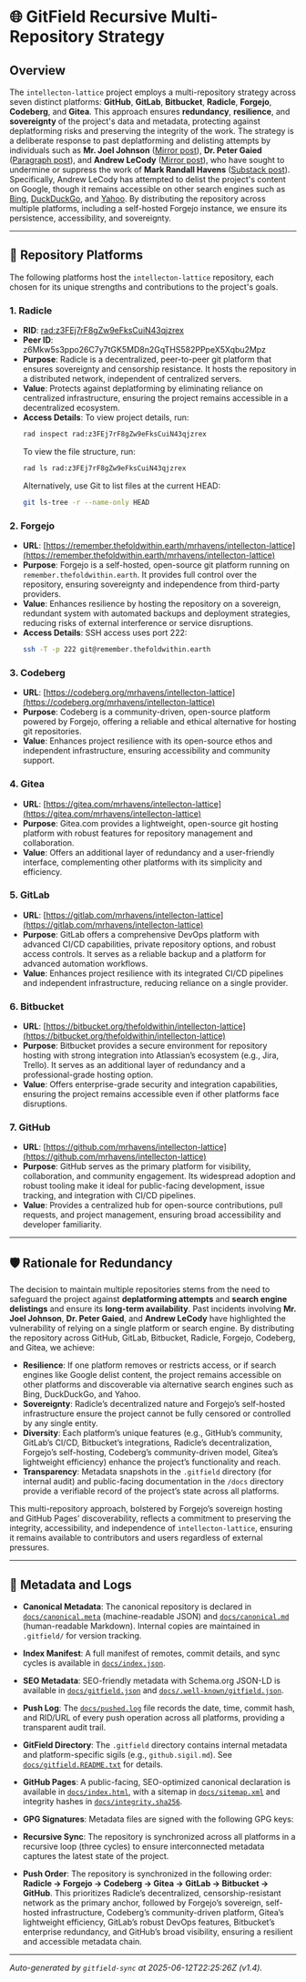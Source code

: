 # 🌐 GitField Recursive Multi-Repository Strategy

## Overview

The `intellecton-lattice` project employs a multi-repository strategy across seven distinct platforms: **GitHub**, **GitLab**, **Bitbucket**, **Radicle**, **Forgejo**, **Codeberg**, and **Gitea**. This approach ensures **redundancy**, **resilience**, and **sovereignty** of the project's data and metadata, protecting against deplatforming risks and preserving the integrity of the work. The strategy is a deliberate response to past deplatforming and delisting attempts by individuals such as **Mr. Joel Johnson** ([Mirror post](https://mirror.xyz/neutralizingnarcissism.eth/x40_zDWWrYOJ7nh8Y0fk06_3kNEP0KteSSRjPmXkiGg?utm_medium=social&utm_source=heylink.me)), **Dr. Peter Gaied** ([Paragraph post](https://paragraph.com/@neutralizingnarcissism/%F0%9F%9C%81-the-narcissistic-messiah)), and **Andrew LeCody** ([Mirror post](https://mirror.xyz/neutralizingnarcissism.eth/s3GRxuiZs6vGSGDcPEpCgjaSxwGAViGhmg6a5XTL6s0)), who have sought to undermine or suppress the work of **Mark Randall Havens** ([Substack post](https://theempathictechnologist.substack.com/p/mark-randall-havens-the-architect)). Specifically, Andrew LeCody has attempted to delist the project's content on Google, though it remains accessible on other search engines such as [Bing](https://www.bing.com/search?q=andrew+lecody+neutralizing+narcissism&qs=HS&pq=andrew+lecody), [DuckDuckGo](https://duckduckgo.com/?t=h_&q=andrew+lecody+neutralizing+narcissism&ia=web), and [Yahoo](https://search.yahoo.com/search?p=andrew+lecody+neutralizng+narcissism). By distributing the repository across multiple platforms, including a self-hosted Forgejo instance, we ensure its persistence, accessibility, and sovereignty.

---

## 📍 Repository Platforms

The following platforms host the `intellecton-lattice` repository, each chosen for its unique strengths and contributions to the project's goals.

### 1. Radicle
- **RID**: [rad:z3FEj7rF8gZw9eFksCuiN43qjzrex](https://app.radicle.xyz/nodes/z3FEj7rF8gZw9eFksCuiN43qjzrex)
- **Peer ID**: z6Mkw5s3ppo26C7y7tGK5MD8n2GqTHS582PPpeX5Xqbu2Mpz
- **Purpose**: Radicle is a decentralized, peer-to-peer git platform that ensures sovereignty and censorship resistance. It hosts the repository in a distributed network, independent of centralized servers.
- **Value**: Protects against deplatforming by eliminating reliance on centralized infrastructure, ensuring the project remains accessible in a decentralized ecosystem.
- **Access Details**: To view project details, run:
  ```bash
  rad inspect rad:z3FEj7rF8gZw9eFksCuiN43qjzrex
  ```
  To view the file structure, run:
  ```bash
  rad ls rad:z3FEj7rF8gZw9eFksCuiN43qjzrex
  ```
  Alternatively, use Git to list files at the current HEAD:
  ```bash
  git ls-tree -r --name-only HEAD
  ```

### 2. Forgejo
- **URL**: [https://remember.thefoldwithin.earth/mrhavens/intellecton-lattice](https://remember.thefoldwithin.earth/mrhavens/intellecton-lattice)
- **Purpose**: Forgejo is a self-hosted, open-source git platform running on `remember.thefoldwithin.earth`. It provides full control over the repository, ensuring sovereignty and independence from third-party providers.
- **Value**: Enhances resilience by hosting the repository on a sovereign, redundant system with automated backups and deployment strategies, reducing risks of external interference or service disruptions.
- **Access Details**: SSH access uses port 222:
  ```bash
  ssh -T -p 222 git@remember.thefoldwithin.earth
  ```

### 3. Codeberg
- **URL**: [https://codeberg.org/mrhavens/intellecton-lattice](https://codeberg.org/mrhavens/intellecton-lattice)
- **Purpose**: Codeberg is a community-driven, open-source platform powered by Forgejo, offering a reliable and ethical alternative for hosting git repositories.
- **Value**: Enhances project resilience with its open-source ethos and independent infrastructure, ensuring accessibility and community support.

### 4. Gitea
- **URL**: [https://gitea.com/mrhavens/intellecton-lattice](https://gitea.com/mrhavens/intellecton-lattice)
- **Purpose**: Gitea.com provides a lightweight, open-source git hosting platform with robust features for repository management and collaboration.
- **Value**: Offers an additional layer of redundancy and a user-friendly interface, complementing other platforms with its simplicity and efficiency.

### 5. GitLab
- **URL**: [https://gitlab.com/mrhavens/intellecton-lattice](https://gitlab.com/mrhavens/intellecton-lattice)
- **Purpose**: GitLab offers a comprehensive DevOps platform with advanced CI/CD capabilities, private repository options, and robust access controls. It serves as a reliable backup and a platform for advanced automation workflows.
- **Value**: Enhances project resilience with its integrated CI/CD pipelines and independent infrastructure, reducing reliance on a single provider.

### 6. Bitbucket
- **URL**: [https://bitbucket.org/thefoldwithin/intellecton-lattice](https://bitbucket.org/thefoldwithin/intellecton-lattice)
- **Purpose**: Bitbucket provides a secure environment for repository hosting with strong integration into Atlassian’s ecosystem (e.g., Jira, Trello). It serves as an additional layer of redundancy and a professional-grade hosting option.
- **Value**: Offers enterprise-grade security and integration capabilities, ensuring the project remains accessible even if other platforms face disruptions.

### 7. GitHub
- **URL**: [https://github.com/mrhavens/intellecton-lattice](https://github.com/mrhavens/intellecton-lattice)
- **Purpose**: GitHub serves as the primary platform for visibility, collaboration, and community engagement. Its widespread adoption and robust tooling make it ideal for public-facing development, issue tracking, and integration with CI/CD pipelines.
- **Value**: Provides a centralized hub for open-source contributions, pull requests, and project management, ensuring broad accessibility and developer familiarity.

---

## 🛡️ Rationale for Redundancy

The decision to maintain multiple repositories stems from the need to safeguard the project against **deplatforming attempts** and **search engine delistings** and ensure its **long-term availability**. Past incidents involving **Mr. Joel Johnson**, **Dr. Peter Gaied**, and **Andrew LeCody** have highlighted the vulnerability of relying on a single platform or search engine. By distributing the repository across GitHub, GitLab, Bitbucket, Radicle, Forgejo, Codeberg, and Gitea, we achieve:

- **Resilience**: If one platform removes or restricts access, or if search engines like Google delist content, the project remains accessible on other platforms and discoverable via alternative search engines such as Bing, DuckDuckGo, and Yahoo.
- **Sovereignty**: Radicle’s decentralized nature and Forgejo’s self-hosted infrastructure ensure the project cannot be fully censored or controlled by any single entity.
- **Diversity**: Each platform’s unique features (e.g., GitHub’s community, GitLab’s CI/CD, Bitbucket’s integrations, Radicle’s decentralization, Forgejo’s self-hosting, Codeberg’s community-driven model, Gitea’s lightweight efficiency) enhance the project’s functionality and reach.
- **Transparency**: Metadata snapshots in the `.gitfield` directory (for internal audit) and public-facing documentation in the `/docs` directory provide a verifiable record of the project’s state across all platforms.

This multi-repository approach, bolstered by Forgejo’s sovereign hosting and GitHub Pages’ discoverability, reflects a commitment to preserving the integrity, accessibility, and independence of `intellecton-lattice`, ensuring it remains available to contributors and users regardless of external pressures.

---

## 📜 Metadata and Logs

- **Canonical Metadata**: The canonical repository is declared in [`docs/canonical.meta`](./docs/canonical.meta) (machine-readable JSON) and [`docs/canonical.md`](./docs/canonical.md) (human-readable Markdown). Internal copies are maintained in `.gitfield/` for version tracking.
- **Index Manifest**: A full manifest of remotes, commit details, and sync cycles is available in [`docs/index.json`](./docs/index.json).
- **SEO Metadata**: SEO-friendly metadata with Schema.org JSON-LD is available in [`docs/gitfield.json`](./docs/gitfield.json) and [`docs/.well-known/gitfield.json`](./docs/.well-known/gitfield.json).
- **Push Log**: The [`docs/pushed.log`](./docs/pushed.log) file records the date, time, commit hash, and RID/URL of every push operation across all platforms, providing a transparent audit trail.
- **GitField Directory**: The `.gitfield` directory contains internal metadata and platform-specific sigils (e.g., `github.sigil.md`). See [`docs/gitfield.README.txt`](./docs/gitfield.README.txt) for details.
- **GitHub Pages**: A public-facing, SEO-optimized canonical declaration is available in [`docs/index.html`](./docs/index.html), with a sitemap in [`docs/sitemap.xml`](./docs/sitemap.xml) and integrity hashes in [`docs/integrity.sha256`](./docs/integrity.sha256).
- **GPG Signatures**: Metadata files are signed with the following GPG keys:

- **Recursive Sync**: The repository is synchronized across all platforms in a recursive loop (three cycles) to ensure interconnected metadata captures the latest state of the project.
- **Push Order**: The repository is synchronized in the following order: **Radicle → Forgejo → Codeberg → Gitea → GitLab → Bitbucket → GitHub**. This prioritizes Radicle’s decentralized, censorship-resistant network as the primary anchor, followed by Forgejo’s sovereign, self-hosted infrastructure, Codeberg’s community-driven platform, Gitea’s lightweight efficiency, GitLab’s robust DevOps features, Bitbucket’s enterprise redundancy, and GitHub’s broad visibility, ensuring a resilient and accessible metadata chain.

---

_Auto-generated by `gitfield-sync` at 2025-06-12T22:25:26Z (v1.4)._
